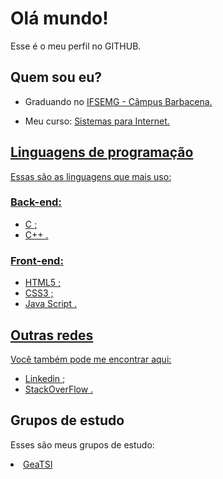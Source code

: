 <h1>Olá mundo!</h1>
<p>Esse é o meu perfil no GITHUB.</p>

<h2>Quem sou eu?</h2>

<ul>

<li><p>Graduando no <a href="https://www.ifsudestemg.edu.br/barbacena" target="_blank">IFSEMG - Câmpus Barbacena.</a></p></li>
<li><p>Meu curso: <a href="https://sig.ifsudestemg.edu.br/sigaa/public/curso/portal.jsf?id=527820&lc=pt_BR&nivel=G" target="_blank">Sistemas para Internet.</p></li>
  
</ul>

<h2>Linguagens de programação</h2>
<p>Essas são as linguagens que mais uso:</p>

<h3>Back-end:</h3>

<ul>

  <li>C ;</li>
  
  <li>C++ .</li>
  
</ul>

<h3>Front-end:</h3>

<ul>

  <li>HTML5 ;</li>

  <li>CSS3 ;</li>

  <li>Java Script .</li>
  
</ul>

<h2>Outras redes</h2>
<p>Você também pode me encontrar aqui:</p>

<ul>
  
<li><a href="www.linkedin.com/in/matheus-henrique-de-oliveira-ferreira-a935a62b7" target="_blank">Linkedin ;</a> </li>
<li><a href="https://stackoverflow.com/users/23539891/matheus-ferreira?tab=profile" target="_blank">StackOverFlow .</a></li>
  
</ul>

<h2>Grupos de estudo</h2>
<p>Esses são meus grupos de estudo:</p>

<li><a href="https://github.com/GeaTSI" target="_self">GeaTSI</a></li>

